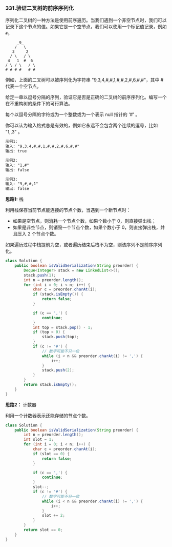 ###  331.验证二叉树的前序序列化

序列化二叉树的一种方法是使用前序遍历。当我们遇到一个非空节点时，我们可以记录下这个节点的值。如果它是一个空节点，我们可以使用一个标记值记录，例如 `#`。

``` mark
     _9_
    /   \
   3     2
  / \   / \
 4   1  #  6
/ \ / \   / \
# # # #   # #
```

例如，上面的二叉树可以被序列化为字符串 "9,3,4,#,#,1,#,#,2,#,6,#,#"，其中 # 代表一个空节点。

给定一串以逗号分隔的序列，验证它是否是正确的二叉树的前序序列化。编写一个在不重构树的条件下的可行算法。

每个以逗号分隔的字符或为一个整数或为一个表示 null 指针的 '#' 。

你可以认为输入格式总是有效的，例如它永远不会包含两个连续的逗号，比如 "1,,3" 。

``` markdown
示例1:
输入: "9,3,4,#,#,1,#,#,2,#,6,#,#"
输出: true

示例2:
输入: "1,#"
输出: false

示例3:
输入: "9,#,#,1"
输出: false
```



**思路1:** 栈

利用栈保存当前节点能连接的节点个数，当遇到一个新节点时：

- 如果是空节点，则消耗一个节点个数，如果个数小于 0，则直接弹出栈；
- 如果是非空节点，则销毁一个节点个数，如果个数小于 0，则直接弹出栈，并且压入 2 个节点个数。

如果遍历过程中栈提前为空，或者遍历结束后栈不为空，则该序列不是前序序列化。

``` java
class Solution {
    public boolean isValidSerialization(String preorder) {
        Deque<Integer> stack = new LinkedList<>();
        stack.push(1);
        int n = preorder.length();
        for (int i = 0; i < n; i++) {
            char c = preorder.charAt(i);
            if (stack.isEmpty()) {
                return false;
            }

            if (c == ',') {
                continue;
            }
            int top = stack.pop() - 1;
            if (top > 0) {
                stack.push(top);
            }
            if (c != '#') {
                // 数字可能不只一位
                while (i < n && preorder.charAt(i) != ',') {
                    i++;
                }
                stack.push(2);
            }
        }
        return stack.isEmpty();
    }
}
```



**思路2：** 计数器

利用一个计数器表示还能存储的节点个数。

``` java
class Solution {
    public boolean isValidSerialization(String preorder) {
        int n = preorder.length();
        int slot = 1;
        for (int i = 0; i < n; i++) {
            char c = preorder.charAt(i);
            if (slot == 0) {
                return false;
            }

            if (c == ',') {
                continue;
            }
            slot--;
            if (c != '#') {
                // 数字可能不只一位
                while (i < n && preorder.charAt(i) != ',') {
                    i++;
                }
                slot += 2;
            }
        }
        return slot == 0;
    }
}
```

